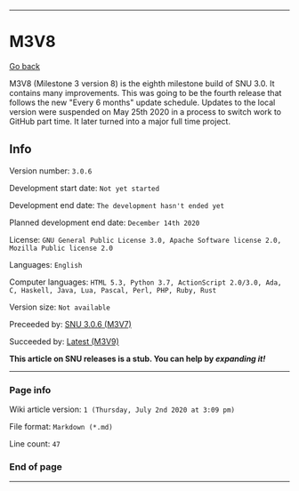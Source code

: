 
***

# M3V8

[Go back](https://github.com/seanpm2001/SNU/wiki/)

M3V8 (Milestone 3 version 8) is the eighth milestone build of SNU 3.0. It contains many improvements. This was going to be the fourth release that follows the new "Every 6 months" update schedule. Updates to the local version were suspended on May 25th 2020 in a process to switch work to GitHub part time. It later turned into a major full time project.

## Info

Version number: `3.0.6`

Development start date: `Not yet started`

Development end date: `The development hasn't ended yet`

Planned development end date: `December 14th 2020`

License: `GNU General Public License 3.0, Apache Software license 2.0, Mozilla Public license 2.0`

Languages: `English`

Computer languages: `HTML 5.3, Python 3.7, ActionScript 2.0/3.0, Ada, C, Haskell, Java, Lua, Pascal, Perl, PHP, Ruby, Rust`

Version size: `Not available`

Preceeded by: [SNU 3.0.6 (M3V7)](https://github.com/seanpm2001/SNU/Wiki/M3V7)

Succeeded by: [Latest (M3V9)](https://github.com/seanpm2001/SNU/Wiki/M3V9)

**This article on SNU releases is a stub. You can help by *expanding it!***

***

### Page info

Wiki article version: `1 (Thursday, July 2nd 2020 at 3:09 pm)`

File format: `Markdown (*.md)`

Line count: `47`

### End of page

***
